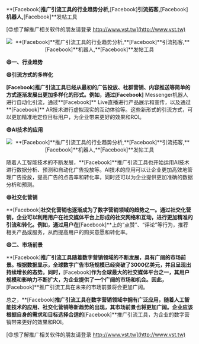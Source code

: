 **[Facebook]**推广引流工具的行业趋势分析,**[Facebook]**引流拓客,**[Facebook]**机器人,**[Facebook]**发帖工具

[😍想了解推广相关软件的朋友请登录 http://www.vst.tw](http://www.vst.tw)

 <center><img src="https://vst.tw/MP4/tuiguang/png/4.png" alt="**[Facebook]**推广引流工具的行业趋势分析,**[Facebook]**引流拓客,**[Facebook]**机器人,**[Facebook]**发帖工具"></center>

**😄一、行业趋势**

**😄引流方式的多样化**

**[Facebook]**推广引流工具已经从最初的广告投放、社群营销、内容推送等简单的方式逐渐发展出更加多样化的形式。例如，通过**[Facebook]** Messenger机器人进行自动化引流，通过**[Facebook]** Live直播进行产品展示和宣传，以及通过**[Facebook]** AR技术进行虚拟现实的互动体验等。这些新形式的引流方式，可以更加精准地定位目标用户，为企业带来更好的效果和ROI。

**😄AI技术的应用**

 <center><img src="https://vst.tw/MP4/tuiguang/png/1.png" alt="**[Facebook]**推广引流工具的行业趋势分析,**[Facebook]**引流拓客,**[Facebook]**机器人,**[Facebook]**发帖工具"></center>

随着人工智能技术的不断发展，**[Facebook]**推广引流工具也开始运用AI技术进行数据分析、预测和自动化广告投放等。AI技术的应用可以让企业更加高效地管理广告投放，提高广告的点击率和转化率，同时还可以为企业提供更加准确的数据分析和预测。

**😄社交化营销**

**[Facebook]**社交化营销也逐渐成为了数字营销领域的趋势之一。通过社交化营销，企业可以利用用户在社交媒体平台上形成的社交网络和互动，进行更加精准的引流和转化。例如，通过用户在**[Facebook]**上的“点赞”、“评论”等行为，推荐相关产品或服务，从而提高用户的购买意愿和转化率。

**😄二、市场前景**

**[Facebook]**推广引流工具随着数字营销领域的不断发展，具有广阔的市场前景。根据数据显示，全球数字广告市场规模已经突破了3000亿美元，并且呈现出持续增长的态势。同时，**[Facebook]**作为全球最大的社交媒体平台之一，其用户规模和影响力不断扩大，为企业提供了一个广阔的市场和机会。因此，**[Facebook]**推广引流工具在未来的市场前景将会更加广阔。

总之，**[Facebook]**推广引流工具在数字营销领域中拥有广泛应用，随着人工智能技术的应用、社交化营销等新趋势的出现，其市场前景也将更加广阔。企业应该根据自身的需求和目标选择合适的**[Facebook]**推广引流工具，为企业的数字营销带来更好的效果和ROI。

[😍想了解推广相关软件的朋友请登录 http://www.vst.tw](http://www.vst.tw)



